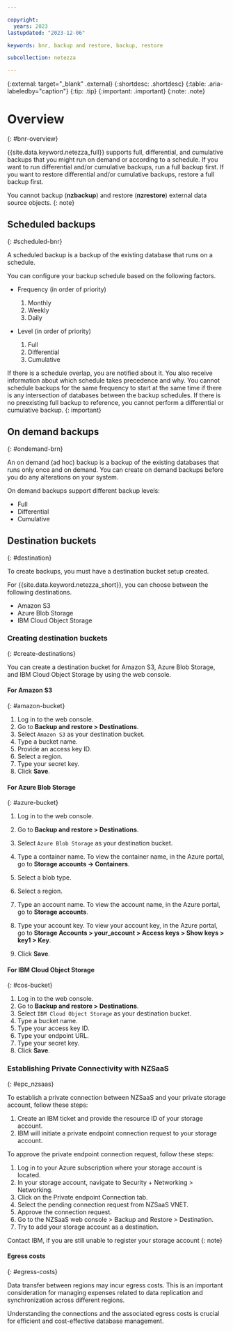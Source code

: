 ```yaml
---

copyright:
  years: 2023
lastupdated: "2023-12-06"

keywords: bnr, backup and restore, backup, restore

subcollection: netezza

---
```


{:external: target="_blank" .external}
{:shortdesc: .shortdesc}
{:table: .aria-labeledby="caption"}
{:tip: .tip}
{:important: .important}
{:note: .note}

# Overview
{: #bnr-overview}

{{site.data.keyword.netezza_full}} supports full, differential, and cumulative backups that you might run on demand or according to a schedule.
If you want to run differential and/or cumulative backups, run a full backup first.
If you want to restore differential and/or cumulative backups, restore a full backup first.

You cannot backup (**nzbackup**) and restore (**nzrestore**) external data source objects.
{: note}

## Scheduled backups
{: #scheduled-bnr}

A scheduled backup is a backup of the existing database that runs on a schedule.

You can configure your backup schedule based on the following factors.

- Frequency (in order of priority)

   1. Monthly
   1. Weekly
   1. Daily

- Level (in order of priority)

   1. Full
   1. Differential
   1. Cumulative

If there is a schedule overlap, you are notified about it. You also receive information about which schedule takes precedence and why.
You cannot schedule backups for the same frequency to start at the same time if there is any intersection of databases between the backup schedules.
If there is no preexisting full backup to reference, you cannot perform a differential or cumulative backup.
{: important}

## On demand backups
{: #ondemand-brn}

An on demand (ad hoc) backup is a backup of the existing databases that runs only once and on demand. You can create on demand backups before you do any alterations on your system.

On demand backups support different backup levels:

- Full
- Differential
- Cumulative

## Destination buckets
{: #destination}

To create backups, you must have a destination bucket setup created.

For {{site.data.keyword.netezza_short}}, you can choose between the following destinations.

- Amazon S3
- Azure Blob Storage
- IBM Cloud Object Storage

### Creating destination buckets
{: #create-destinations}

You can create a destination bucket for Amazon S3, Azure Blob Storage, and IBM Cloud Object Storage by using the web console.

#### For Amazon S3
{: #amazon-bucket}

1. Log in to the web console.
1. Go to **Backup and restore > Destinations**.
1. Select `Amazon S3` as your destination bucket.
1. Type a bucket name.
1. Provide an access key ID.
1. Select a region.
1. Type your secret key.
1. Click **Save**.

#### For Azure Blob Storage
{: #azure-bucket}

1. Log in to the web console.
1. Go to **Backup and restore > Destinations**.
1. Select `Azure Blob Storage` as your destination bucket.
1. Type a container name.
   To view the container name, in the Azure portal, go to **Storage accounts -> Containers**.

1. Select a blob type.
1. Select a region.
1. Type an account name.
   To view the account name, in the Azure portal, go to **Storage accounts**.

1. Type your account key.
   To view your account key, in the Azure portal, go to **Storage Accounts > your_account > Access keys > Show keys > key1 > Key**.

1. Click **Save**.

#### For IBM Cloud Object Storage
{: #cos-bucket}

1. Log in to the web console.
1. Go to **Backup and restore > Destinations**.
1. Select `IBM Cloud Object Storage` as your destination bucket.
1. Type a bucket name.
1. Type your access key ID.
1. Type your endpoint URL.
1. Type your secret key.
1. Click **Save**.

### Establishing Private Connectivity with NZSaaS
{: #epc_nzsaas}

To establish a private connection between NZSaaS and your private storage account, follow these steps:

1. Create an IBM ticket and provide the resource ID of your storage account.
1. IBM will initiate a private endpoint connection request to your storage account.

To approve the private endpoint connection request, follow these steps:

1. Log in to your Azure subscription where your storage account is located.
1. In your storage account, navigate to Security + Networking > Networking.
1. Click on the Private endpoint Connection tab.
1. Select the pending connection request from NZSaaS VNET.
1. Approve the connection request.
1. Go to the NZSaaS web console > Backup and Restore > Destination.
1. Try to add your storage account as a destination.

Contact IBM, if you are still unable to register your storage account
{: note}

#### Egress costs
{: #egress-costs}

Data transfer between regions may incur egress costs. This is an important consideration for managing expenses related to data replication and synchronization across different regions.

Understanding the connections and the associated egress costs is crucial for efficient and cost-effective database management.
